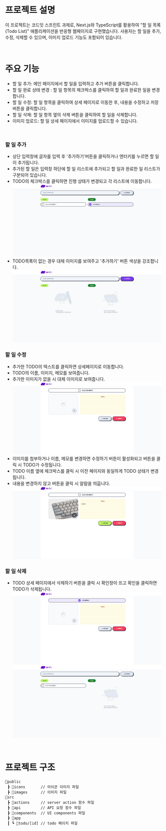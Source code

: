 # 프로젝트 설명

이 프로젝트는 코드잇 스프린트 과제로, Next.js와 TypeScript를 활용하여 "할 일 목록(Todo List)" 애플리케이션을 반응형 웹페이지로 구현했습니다. 사용자는 할 일을 추가, 수정, 삭제할 수 있으며, 이미지 업로드 기능도 포함되어 있습니다.

<br/>

# 주요 기능

- 할 일 추가: 메인 페이지에서 할 일을 입력하고 추가 버튼을 클릭합니다.
- 할 일 완료 상태 변경 : 할 일 항목의 체크박스를 클릭하여 할 일과 완료한 일을 변경합니다.
- 할 일 수정: 할 일 항목을 클릭하여 상세 페이지로 이동한 후, 내용을 수정하고 저장 버튼을 클릭합니다.
- 할 일 삭제: 할 일 항목 옆의 삭제 버튼을 클릭하여 할 일을 삭제합니다.
- 이미지 업로드: 할 일 상세 페이지에서 이미지를 업로드할 수 있습니다.

<br/>

### 할 일 추가

- 상단 입력창에 글자를 입력 후 '추가하기'버튼을 클릭하거나 엔터키를 누르면 할 일이 추가됩니다.
- 추가된 할 일은 입력창 하단에 할 일 리스트에 추가되고 할 일과 완료한 일 리스트가 구분되어 있습니다.
- TODO의 체크박스를 클릭하면 진행 상태가 변경되고 각 리스트에 이동합니다.
  ![](./.github/todo-add.png)
- TODO목록이 없는 경우 대체 이미지를 보여주고 '추가하기' 버튼 색상을 강조합니다.
  ![](./.github/empty.png)

### 할 일 수정

- 추가한 TODO의 텍스트를 클릭하면 상세페이지로 이동합니다.
- TODO의 이름, 이미지, 메모를 보여줍니다.
- 추가한 이미지가 없을 시 대체 이미지로 보여줍니다.
  ![](./.github/detail.png)
- 이미지를 첨부하거나 이름, 메모를 변경하면 수정하기 버튼이 활성화되고 버튼을 클릭 시 TODO가 수정됩니다.
- TODO 이름 옆에 체크박스를 클릭 시 이전 페이지와 동일하게 TODO 상태가 변경됩니다.
- 내용을 변경하지 않고 버튼을 클릭 시 알람을 띄웁니다.
  ![](./.github/edit.png)

### 할 일 삭제

- TODO 상세 페이지에서 삭제하기 버튼을 클릭 시 확인창이 뜨고 확인을 클릭하면 TODO가 삭제됩니다.
  ![](./.github/delete-1.png)
  ![](./.github/delete-2.png)

<br/>

# 프로젝트 구조

```text
📂public
 ┣ 📂icons       // 아이콘 이미지 파일
 ┣ 📂images      // 이미지 파일
📂src
 ┣ 📂actions     // server action 함수 파일
 ┣ 📂api         // API 요청 함수 파일
 ┣ 📂components  // UI components 파일
 ┣ 📂app
 ┃ ┗ 📂todo/[id] // todo 페이지 파일
```
